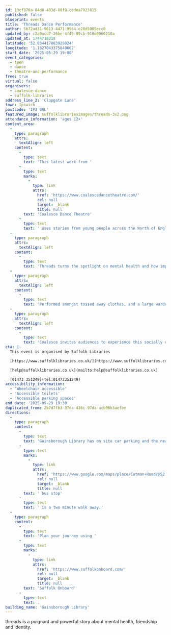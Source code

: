 ```yaml
---
id: 13cf376a-84d8-403d-88f9-cedea7023815
published: false
blueprint: events
title: 'Threads Dance Performance'
author: 5b72ad31-9613-4471-9564-e28d5005ecc0
updated_by: c2a9acd7-26be-4f49-89cb-918d0960210a
updated_at: 1744718218
latitude: '52.034417883929024'
longitude: '1.1827043375840662'
start_date: '2025-05-29 19:00'
event_categories:
  - teen
  - dance
  - theatre-and-performance
free: true
virtual: false
organisers:
  - coalesce-dance
  - suffolk-libraries
address_line_2: 'Clapgate Lane'
town: Ipswich
postcode: 'IP3 0RL'
featured_image: suffolklibrariesimages/threads-3x2.png
attendance_information: 'ages 12+'
content_area:
  -
    type: paragraph
    attrs:
      textAlign: left
    content:
      -
        type: text
        text: 'This latest work from '
      -
        type: text
        marks:
          -
            type: link
            attrs:
              href: 'https://www.coalescedancetheatre.com/'
              rel: null
              target: _blank
              title: null
        text: 'Coalesce Dance Theatre'
      -
        type: text
        text: ' uses stories from young people across the North of England to delicately weave together an emotive and uplifting contemporary dance and physical theatre performance about growing into adulthood. '
  -
    type: paragraph
    attrs:
      textAlign: left
    content:
      -
        type: text
        text: 'Threads turns the spotlight on mental health and how important friendship and support can be when it comes to navigating adolescence. '
  -
    type: paragraph
    attrs:
      textAlign: left
    content:
      -
        type: text
        text: 'Performed amongst tossed away clothes, and a large wardrobe structure, two dancers use a highly physical movement language to connect and explore their intertwined experiences. '
  -
    type: paragraph
    attrs:
      textAlign: left
    content:
      -
        type: text
        text: 'Coalesce invites audiences to experience this socially urgent new work.'
cta: |-
  This event is organised by Suffolk Libraries

  [https://www.suffolklibraries.co.uk/](https://www.suffolklibraries.co.uk/) 

  [help@suffolklibraries.co.uk](mailto:help@suffolklibraries.co.uk)

  [01473 351249](tel:01473351249)
accessibility_information:
  - 'Wheelchair accessible'
  - 'Accessible toilets'
  - 'Accessible parking spaces'
end_date: '2025-05-29 19:30'
duplicated_from: 2b7d7fb3-37da-436c-97da-acb96b3aefbe
directions:
  -
    type: paragraph
    content:
      -
        type: text
        text: 'Gainsborough Library has on site car parking and the nearest'
      -
        type: text
        marks:
          -
            type: link
            attrs:
              href: 'https://www.google.com/maps/place/Cotman+Road/@52.0347317,1.1796921,17z/data=!4m23!1m16!4m15!1m6!1m2!1s0x47d99fea5af611b5:0x4718b94a3008c570!2sGainsborough+Community+Library,+Clapgate+Ln,+Ipswich+IP3+0RL!2m2!1d1.1827311!2d52.0342691!1m6!1m2!1s0x47d99feb18d504d7:0xba3c4c99e783cda6!2sCotman+Road,+Ipswich+IP3+0RG!2m2!1d1.181868!2d52.035336!3e2!3m5!1s0x47d99feb18d504d7:0xba3c4c99e783cda6!8m2!3d52.035336!4d1.181868!16s%2Fg%2F1q67rd9sc?entry=ttu'
              rel: null
              target: _blank
              title: null
        text: ' bus stop'
      -
        type: text
        text: ' is a two minute walk away.'
  -
    type: paragraph
    content:
      -
        type: text
        text: 'Plan your journey using '
      -
        type: text
        marks:
          -
            type: link
            attrs:
              href: 'https://www.suffolkonboard.com/'
              rel: null
              target: _blank
              title: null
        text: 'Suffolk Onboard'
      -
        type: text
        text: .
building_name: 'Gainsborough Library'
---
```

threads is a poignant and powerful story about mental health, friendship and identity.